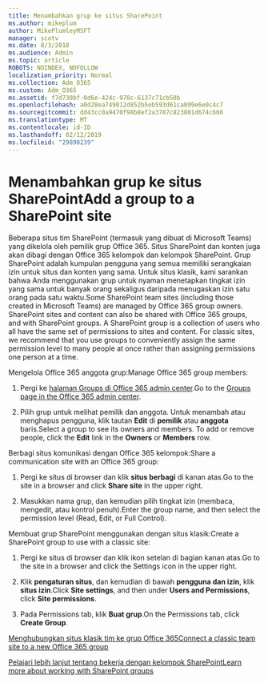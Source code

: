 ```yaml
---
title: Menambahkan grup ke situs SharePoint
ms.author: mikeplum
author: MikePlumleyMSFT
manager: scotv
ms.date: 8/3/2018
ms.audience: Admin
ms.topic: article
ROBOTS: NOINDEX, NOFOLLOW
localization_priority: Normal
ms.collection: Adm_O365
ms.custom: Adm_O365
ms.assetid: f7d730bf-0d6e-424c-970c-6137c71cb50b
ms.openlocfilehash: a0d28ea749012d852b5eb593d61ca899e6e0c4c7
ms.sourcegitcommit: dd43cc0a9470f98b8ef2a3787c823801d674c666
ms.translationtype: MT
ms.contentlocale: id-ID
ms.lasthandoff: 02/12/2019
ms.locfileid: "29898239"
---
```

# <a name="add-a-group-to-a-sharepoint-site"></a><span data-ttu-id="92b96-102">Menambahkan grup ke situs SharePoint</span><span class="sxs-lookup"><span data-stu-id="92b96-102">Add a group to a SharePoint site</span></span>

<span data-ttu-id="92b96-p101">Beberapa situs tim SharePoint (termasuk yang dibuat di Microsoft Teams) yang dikelola oleh pemilik grup Office 365. Situs SharePoint dan konten juga akan dibagi dengan Office 365 kelompok dan kelompok SharePoint. Grup SharePoint adalah kumpulan pengguna yang semua memiliki serangkaian izin untuk situs dan konten yang sama. Untuk situs klasik, kami sarankan bahwa Anda menggunakan grup untuk nyaman menetapkan tingkat izin yang sama untuk banyak orang sekaligus daripada menugaskan izin satu orang pada satu waktu.</span><span class="sxs-lookup"><span data-stu-id="92b96-p101">Some SharePoint team sites (including those created in Microsoft Teams) are managed by Office 365 group owners. SharePoint sites and content can also be shared with Office 365 groups, and with SharePoint groups. A SharePoint group is a collection of users who all have the same set of permissions to sites and content. For classic sites, we recommend that you use groups to conveniently assign the same permission level to many people at once rather than assigning permissions one person at a time.</span></span>
  
<span data-ttu-id="92b96-107">Mengelola Office 365 anggota grup:</span><span class="sxs-lookup"><span data-stu-id="92b96-107">Manage Office 365 group members:</span></span>
  
1. <span data-ttu-id="92b96-108">Pergi ke [halaman Groups di Office 365 admin center](https://portal.office.com/adminportal/home#/groups).</span><span class="sxs-lookup"><span data-stu-id="92b96-108">Go to the [Groups page in the Office 365 admin center](https://portal.office.com/adminportal/home#/groups).</span></span>
    
2. <span data-ttu-id="92b96-p102">Pilih grup untuk melihat pemilik dan anggota. Untuk menambah atau menghapus pengguna, klik tautan **Edit** di **pemilik** atau **anggota** baris.</span><span class="sxs-lookup"><span data-stu-id="92b96-p102">Select a group to see its owners and members. To add or remove people, click the **Edit** link in the **Owners** or **Members** row.</span></span> 
    
<span data-ttu-id="92b96-111">Berbagi situs komunikasi dengan Office 365 kelompok:</span><span class="sxs-lookup"><span data-stu-id="92b96-111">Share a communication site with an Office 365 group:</span></span>
  
1. <span data-ttu-id="92b96-112">Pergi ke situs di browser dan klik **situs berbagi** di kanan atas.</span><span class="sxs-lookup"><span data-stu-id="92b96-112">Go to the site in a browser and click **Share site** in the upper right.</span></span> 
    
2. <span data-ttu-id="92b96-113">Masukkan nama grup, dan kemudian pilih tingkat izin (membaca, mengedit, atau kontrol penuh).</span><span class="sxs-lookup"><span data-stu-id="92b96-113">Enter the group name, and then select the permission level (Read, Edit, or Full Control).</span></span>
    
<span data-ttu-id="92b96-114">Membuat grup SharePoint menggunakan dengan situs klasik:</span><span class="sxs-lookup"><span data-stu-id="92b96-114">Create a SharePoint group to use with a classic site:</span></span>
  
1. <span data-ttu-id="92b96-115">Pergi ke situs di browser dan klik ikon setelan di bagian kanan atas.</span><span class="sxs-lookup"><span data-stu-id="92b96-115">Go to the site in a browser and click the Settings icon in the upper right.</span></span>
    
2. <span data-ttu-id="92b96-116">Klik **pengaturan situs**, dan kemudian di bawah **pengguna dan izin**, klik **situs izin**.</span><span class="sxs-lookup"><span data-stu-id="92b96-116">Click **Site settings**, and then under **Users and Permissions**, click **Site permissions**.</span></span>
    
3. <span data-ttu-id="92b96-117">Pada Permissions tab, klik **Buat grup**.</span><span class="sxs-lookup"><span data-stu-id="92b96-117">On the Permissions tab, click **Create Group**.</span></span>
    
[<span data-ttu-id="92b96-118">Menghubungkan situs klasik tim ke grup Office 365</span><span class="sxs-lookup"><span data-stu-id="92b96-118">Connect a classic team site to a new Office 365 group</span></span>](https://go.microsoft.com/fwlink/?linkid=2008654)
  
[<span data-ttu-id="92b96-119">Pelajari lebih lanjut tentang bekerja dengan kelompok SharePoint</span><span class="sxs-lookup"><span data-stu-id="92b96-119">Learn more about working with SharePoint groups</span></span>](https://go.microsoft.com/fwlink/?linkid=874658)
  

